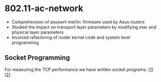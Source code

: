 # 802.11-ac-network

* Comprehension of asuswrt-merlin: firmware used by Asus routers
* Studied the impact on transport layer parameters by modifying mac and physical layer parameters
* Involved refactoring of router kernel code and system level programming

## Socket Programming

For measuring the TCP performance we have written socket programs. [[1]](http://parsys.eecs.uic.edu/~solworth/bgnet.pdf) [[2]](http://www.codeproject.com/Articles/586000/Networking-and-Socket-programming-tutorial-in-C)
